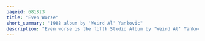 ```yaml
---
pageid: 681823
title: "Even Worse"
short_summary: "1988 album by 'Weird Al' Yankovic"
description: "Even worse is the fifth Studio Album by 'Weird Al' Yankovic, released on April 12, 1988. The Album was produced by former Mccoys guitarist rick Derringer. This Album was recorded between november 1987 and february 1988 and helped revitalize Yankovic's Career after the critical and commercial Failure of his previous Album Polka Party! ."
---
```


